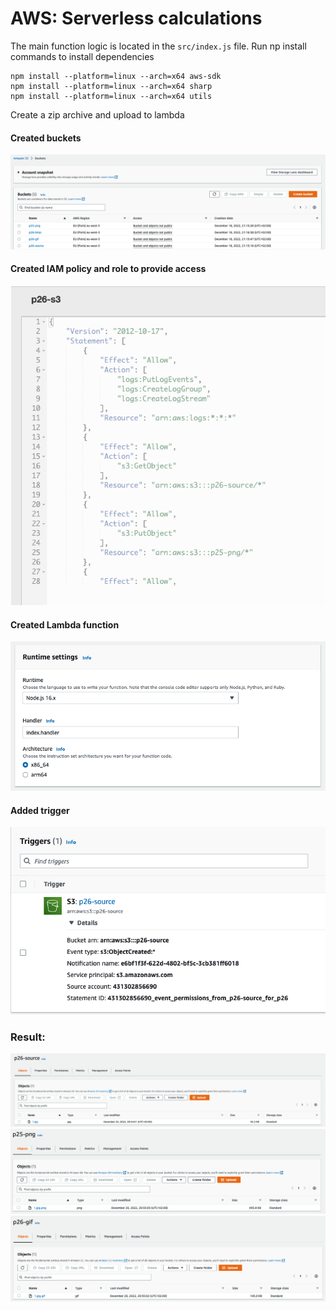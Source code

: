 # AWS: Serverless calculations

The main function logic is located in the `src/index.js` file. Run np install commands to install dependencies

```shell
npm install --platform=linux --arch=x64 aws-sdk
npm install --platform=linux --arch=x64 sharp
npm install --platform=linux --arch=x64 utils
```

Create a zip archive and upload to lambda

#### Created buckets 

![](img/buckets.png)

#### Created IAM policy and role to provide access

![](img/policy.png)

#### Created Lambda function

![](img/lambda.png)

#### Added trigger

![](img/trigger.png)

### Result:

![](img/1.png)![](img/2.png)![](img/3.png)
